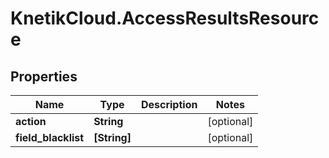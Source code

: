 # KnetikCloud.AccessResultsResource

## Properties
Name | Type | Description | Notes
------------ | ------------- | ------------- | -------------
**action** | **String** |  | [optional] 
**field_blacklist** | **[String]** |  | [optional] 



